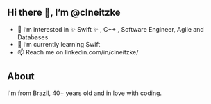 ## Hi there 👋,  I’m @clneitzke 

- 👀 I’m interested in ✨ Swift ✨ , C++ , Software Engineer, Agile and Databases
- 🌱 I’m currently learning Swift
- 📫 Reach me on linkedin.com/in/clneitzke/

## About

I'm from Brazil, 40+ years old and in love with coding.



<!---
clneitzke/clneitzke is a ✨ special ✨ repository because its `README.md` (this file) appears on your GitHub profile.
You can click the Preview link to take a look at your changes.
--->
